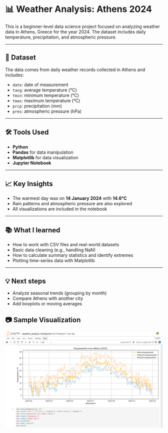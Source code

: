 # 📊 Weather Analysis: Athens 2024

This is a beginner-level data science project focused on analyzing weather data in Athens, Greece for the year 2024. The dataset includes daily temperature, precipitation, and atmospheric pressure.

---

## 📁 Dataset

The data comes from daily weather records collected in Athens and includes:
- `date`: date of measurement
- `tavg`: average temperature (°C)
- `tmin`: minimum temperature (°C)
- `tmax`: maximum temperature (°C)
- `prcp`: precipitation (mm)
- `pres`: atmospheric pressure (hPa)

---

## 🛠️ Tools Used

- **Python**
- **Pandas** for data manipulation
- **Matplotlib** for data visualization
- **Jupyter Notebook**

---

## 📈 Key Insights

- The warmest day was on **14 January 2024** with **14.6°C**
- Rain patterns and atmospheric pressure are also explored
- All visualizations are included in the notebook

---

## 📚 What I learned

- How to work with CSV files and real-world datasets
- Basic data cleaning (e.g., handling NaN)
- How to calculate summary statistics and identify extremes
- Plotting time-series data with Matplotlib

---

## 💡 Next steps

- Analyze seasonal trends (grouping by month)
- Compare Athens with another city
- Add boxplots or moving averages
    
## 📷 Sample Visualization

![Graph Sample](https://github.com/jooikon/athens-weather-project/blob/main/athens_weather_2024screenshot.png)


